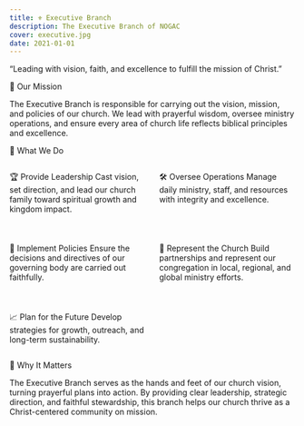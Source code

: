 ```yaml
---
title: ⚜️ Executive Branch
description: The Executive Branch of NOGAC
cover: executive.jpg
date: 2021-01-01
---
```


“Leading with vision, faith, and excellence to fulfill the mission of Christ.”

🔹 Our Mission

The Executive Branch is responsible for carrying out the vision, mission, and policies of our church. We lead with prayerful wisdom, oversee ministry operations, and ensure every area of church life reflects biblical principles and excellence.

🔹 What We Do

<div style="display: grid; grid-template-columns: repeat(auto-fit, minmax(220px, 1fr)); gap: 1.5rem;">

🏆 Provide Leadership
Cast vision, set direction, and lead our church family toward spiritual growth and kingdom impact.

🛠️ Oversee Operations
Manage daily ministry, staff, and resources with integrity and excellence.

📜 Implement Policies
Ensure the decisions and directives of our governing body are carried out faithfully.

🤝 Represent the Church
Build partnerships and represent our congregation in local, regional, and global ministry efforts.

📈 Plan for the Future
Develop strategies for growth, outreach, and long-term sustainability.

</div>

🔹 Why It Matters

The Executive Branch serves as the hands and feet of our church vision, turning prayerful plans into action. By providing clear leadership, strategic direction, and faithful stewardship, this branch helps our church thrive as a Christ-centered community on mission.